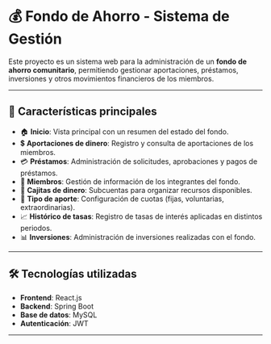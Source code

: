 # 💰 Fondo de Ahorro - Sistema de Gestión

Este proyecto es un sistema web para la administración de un **fondo de ahorro comunitario**, permitiendo gestionar aportaciones, préstamos, inversiones y otros movimientos financieros de los miembros.  

---

## 🚀 Características principales

- 🏠 **Inicio**: Vista principal con un resumen del estado del fondo.  
- 💲 **Aportaciones de dinero**: Registro y consulta de aportaciones de los miembros.  
- 💳 **Préstamos**: Administración de solicitudes, aprobaciones y pagos de préstamos.  
- 👥 **Miembros**: Gestión de información de los integrantes del fondo.  
- 🏦 **Cajitas de dinero**: Subcuentas para organizar recursos disponibles.  
- 🔄 **Tipo de aporte**: Configuración de cuotas (fijas, voluntarias, extraordinarias).  
- 📈 **Histórico de tasas**: Registro de tasas de interés aplicadas en distintos periodos.  
- 📊 **Inversiones**: Administración de inversiones realizadas con el fondo.  

---

## 🛠️ Tecnologías utilizadas

- **Frontend**: React.js
- **Backend**: Spring Boot
- **Base de datos**: MySQL
- **Autenticación**: JWT

---
